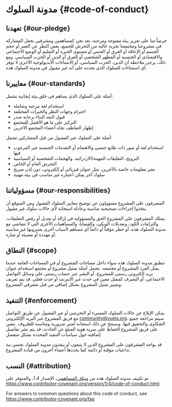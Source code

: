 # مدونة السلوك {#code-of-conduct}

## تعهدنا {#our-pledge}

حرصاً منا على تعزيز بيئة مفتوحة ومرحبة، نعد نحن كمساهمين ومشرفين بجعل المشاركة في مشروعنا ومجتمعنا تجربة خالية من التحرش للجميع، بغض النظر عن العمر أو حجم الجسم أو الإعاقة أو العرق أو الجنس أو مستوى الخبرة أو التعليم أو الوضع الاجتماعي والاقتصادي أو الجنسية أو المظهر الشخصي أو العرق أو الدين أو الحزب السياسي. ومع ذلك، يرجى ملاحظة أن الدين، الحزب السياسي، أو الانتماءات الأيديولوجية الأخرى لا توفر أي استثناءات للسلوك الذي نحدده على أنه غير مقبول في مدونة السلوك هذه.

## معاييرنا {#our-standards}

أمثلة على السلوك الذي يساهم في خلق بيئة إيجابية تشمل:

- استخدام لغة مرحبة وشاملة
- احترام وجهات النظر والخبرات المختلفة
- قبول النقد البناء برحابة صدر
- التركيز على ما هو الأفضل للمجتمع
- إظهار التعاطف تجاه أعضاء المجتمع الآخرين

أمثلة على السلوك غير المقبول من قبل المشاركين تشمل:

- استخدام لغة أو صور ذات طابع جنسي والاهتمام أو التقدمات الجنسية غير المرغوب فيها
- الترويج، التعليقات المهينة/الازدرائية، والهجمات الشخصية أو السياسية
- التحرش العام أو الخاص
- نشر معلومات خاصة بالآخرين، مثل عنوان فيزيائي أو إلكتروني، دون إذن صريح
- سلوك آخر يمكن اعتباره غير مناسب في بيئة مهنية

## مسؤولياتنا {#our-responsibilities}

المشرفون على المشروع مسؤولون عن توضيح معايير السلوك المقبول ومن المتوقع أن يتخذوا إجراءات تصحيحية مناسبة وعادلة استجابة لأي حالات سلوك غير مقبول.

يمتلك المشرفون على المشروع الحق والمسؤولية في إزالة أو تعديل أو رفض التعليقات، والتزامات الكود، وتعديلات الويكي، والقضايا، والمساهمات الأخرى التي لا تتماشى مع مدونة السلوك هذه، أو حظر مؤقتاً أو دائماً أي مساهم لأسباب أخرى يعتبرونها غير مناسبة أو مهددة أو مسيئة أو ضارة.

## النطاق {#scope}

تنطبق مدونة السلوك هذه سواء داخل مساحات المشروع أو في المساحات العامة عندما يمثل الفرد المشروع أو مجتمعه. تشمل أمثلة تمثيل مشروع أو مجتمع استخدام عنوان بريد إلكتروني رسمي للمشروع، أو النشر عبر حساب رسمي على وسائل التواصل الاجتماعي، أو التصرف كممثل معين في حدث عبر الإنترنت أو حدث فعلي. قد يتم تعريف وتمييز تمثيل المشروع بشكل إضافي من قبل مشرفي المشروع.

## التنفيذ {#enforcement}

يمكن الإبلاغ عن حالات السلوك المسيء أو التحرشي أو غير المقبول عن طريق التواصل مع فريق المشروع عبر البريد الإلكتروني community@vuejs.org. سيتم مراجعة جميع الشكاوى والتحقيق فيها، وسينتج عن ذلك استجابة تُعتبر ضرورية ومناسبة للظروف. يتعين على فريق المشروع الحفاظ على سرية هوية المبلغ عن الحادث. قد يتم نشر تفاصيل إضافية حول سياسات التنفيذ المحددة بشكل منفصل.

قد يواجه المشرفون على المشروع الذين لا يتبعون أو ينفذون مدونة السلوك بحسن نية تداعيات مؤقتة أو دائمة كما يحددها أعضاء آخرون من قيادة المشروع.

## النسب {#attribution}

تم تكييف مدونة السلوك هذه من [ميثاق المساهمين][homepage]، الإصدار 1.4، والمتوفر على https://www.contributor-covenant.org/version/1/4/code-of-conduct.html

For answers to common questions about this code of conduct, see https://www.contributor-covenant.org/faq

[homepage]: https://www.contributor-covenant.org
